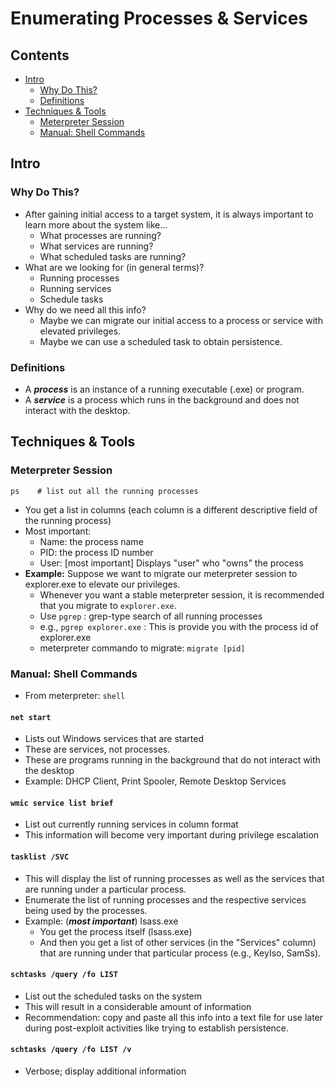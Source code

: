 # Enumerating Processes & Services

## Contents
- [Intro](#intro)
  - [Why Do This?](#why-do-this)
  - [Definitions](#definitions)
- [Techniques & Tools](#techniques--tools)
  - [Meterpreter Session](#meterpreter-session)
  - [Manual: Shell Commands](#manual-shell-commands)

## Intro

### Why Do This?
- After gaining initial access to a target system, it is always important to learn more about the system like...
  - What processes are running?
  - What services are running?
  - What scheduled tasks are running?
- What are we looking for (in general terms)?
  - Running processes
  - Running services
  - Schedule tasks
- Why do we need all this info?
  - Maybe we can migrate our initial access to a process or service with elevated privileges.
  - Maybe we can use a scheduled task to obtain persistence.
 
### Definitions
- A **_process_** is an instance of a running executable (.exe) or program.
- A **_service_** is a process which runs in the background and does not interact with the desktop.

## Techniques & Tools

### Meterpreter Session
```
ps    # list out all the running processes
```
- You get a list in columns (each column is a different descriptive field of the running process)
- Most important:
  - Name: the process name
  - PID: the process ID number
  - User: [most important] Displays "user" who "owns" the process
- **Example:** Suppose we want to migrate our meterpreter session to explorer.exe to elevate our privileges.
  - Whenever you want a stable meterpreter session, it is recommended that you migrate to `explorer.exe`.
  - Use `pgrep` : grep-type search of all running processes
  - e.g., `pgrep explorer.exe` : This is provide you with the process id of explorer.exe
  - meterpreter commando to migrate: `migrate [pid]`

### Manual: Shell Commands
- From meterpreter: `shell`

#### `net start`
- Lists out Windows services that are started
- These are services, not processes.
- These are programs running in the background that do not interact with the desktop
- Example: DHCP Client, Print Spooler, Remote Desktop Services

#### `wmic service list brief`
- List out currently running services in column format
- This information will become very important during privilege escalation

#### `tasklist /SVC`
- This will display the list of running processes as well as the services that are running under a particular process.
- Enumerate the list of running processes and the respective services being used by the processes.
- Example: (**_most important_**) lsass.exe
  - You get the process itself (lsass.exe)
  - And then you get a list of other services (in the "Services" column) that are running under that particular process (e.g., KeyIso, SamSs).
 
#### `schtasks /query /fo LIST`
- List out the scheduled tasks on the system
- This will result in a considerable amount of information
- Recommendation: copy and paste all this info into a text file for use later during post-exploit activities like trying to establish persistence.

#### `schtasks /query /fo LIST /v`
- Verbose; display additional information 
